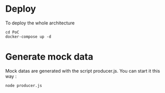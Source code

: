 # Deploy 
To deploy the whole architecture

```
cd PoC
docker-compose up -d
```

# Generate mock data
Mock datas are generated with the script producer.js. You can start it this way :

```
node producer.js
```
